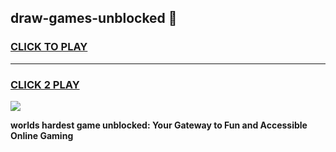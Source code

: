 
## draw-games-unblocked 👋
<h3>
<a href="https://premium.freeplayer.one?title=draw-games-unblocked&ref=14F">CLICK TO PLAY</a></h3>
<hr>

<h3>
<a href="https://premium.freeplayer.one?title=draw-games-unblocked&ref=14F">CLICK 2 PLAY</a>
  
</h3>

<a href="https://premium.freeplayer.one?title=draw-games-unblocked&ref=12F/"><img src="https://clearcache.store/games.png"></a>


**worlds hardest game unblocked: Your Gateway to Fun and Accessible Online Gaming**

